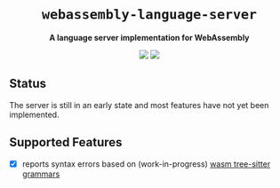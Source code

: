 <div align="center">
  <h1><code>webassembly-language-server</code></h1>
  <p>
    <strong>A language server implementation for WebAssembly</strong>
  </p>
  <p style="margin-bottom: 0.5ex;">
    <a href="https://darinmorrison.github.io/webassembly-language-server/webassembly_language_server"><img
        src="https://img.shields.io/badge/docs-latest-blueviolet?logo=Read-the-docs&logoColor=white"
        /></a>
    <a href="https://github.com/darinmorrison/webassembly-language-server/actions"><img
        src="https://github.com/darinmorrison/webassembly-language-server/workflows/main/badge.svg"
        /></a>
  </p>
</div>

## Status

The server is still in an early state and most features have not yet been implemented.

## Supported Features

- [x] reports syntax errors based on (work-in-progress) [wasm tree-sitter grammars](https://github.com/darinmorrison/tree-sitter-webassembly)
